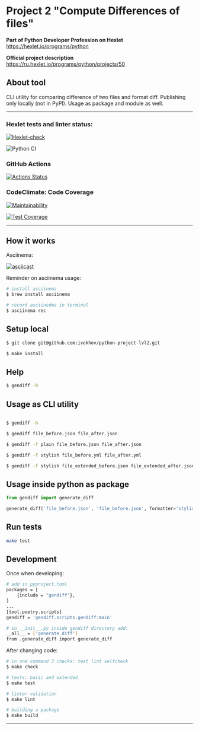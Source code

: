 # Project 2 "Compute Differences of files"

**Part of Python Developer Profession on Hexlet**
https://hexlet.io/programs/python

**Official project description**
https://ru.hexlet.io/programs/python/projects/50


## About tool

CLI utility for comparing difference of two files and format diff.
Publishing only locally (not in PyPI).
Usage as package and module as well.

---

### Hexlet tests and linter status:
[![Hexlet-check](https://github.com/ivekhov/python-project-lvl2/workflows/hexlet-check/badge.svg)](https://github.com/ivekhov/python-project-lvl2/actions)

![Python CI](https://github.com/ivekhov/python-project-lvl2/workflows/Python%20CI/badge.svg)


### GitHub Actions

[![Actions Status](https://github.com/ivekhov/python-project-lvl2/actions/workflows/hexlet-check.yml/badge.svg)](https://github.com/ivekhov/python-project-lvl2/actions)

### CodeClimate: Code Coverage

[![Maintainability](https://api.codeclimate.com/v1/badges/08bbdb63d8f1e1c68211/maintainability)](https://codeclimate.com/github/ivekhov/python-project-lvl2/maintainability)

[![Test Coverage](https://api.codeclimate.com/v1/badges/08bbdb63d8f1e1c68211/test_coverage)](https://codeclimate.com/github/ivekhov/python-project-lvl2/test_coverage)


---
## How it works 
Asciinema: 

[![asciicast](https://asciinema.org/a/5J9otro3SrQMvT04IRO0pcQAE.svg)](https://asciinema.org/a/5J9otro3SrQMvT04IRO0pcQAE)


Reminder on asciinema usage:
```bash
# install asciinema
$ brew install asciinema

# record asciinedma in terminal
$ asciinema rec
```

## Setup local

```bash
$ git clone git@github.com:ivekhov/python-project-lvl2.git

$ make install
```

## Help
```bash
$ gendiff -h
```


## Usage  as CLI utility

```bash

$ gendiff -h

$ gendiff file_before.json file_after.json

$ gendiff -f plain file_before.json file_after.json

$ gendiff -f stylish file_before.yml file_after.yml

$ gendiff -f stylish file_extended_before.json file_extended_after.json
```

## Usage inside python as package
```python
from gendiff import generate_diff

generate_diff('file_before.json', 'file_before.json', formatter='stylish')
```

## Run tests

```bash
make test
```

## Development

Once when developing:

```bash
# add in pyproject.toml
packages = [
    {include = "gendiff"},
]
...
[tool.poetry.scripts]
gendiff = 'gendiff.scripts.gendiff:main'

# in __init__.py inside gendiff directory add: 
__all__ = ['generate_diff']
from .generate_diff import generate_diff

```

After changing code:

```bash
# in one command 3 checks: test lint selfcheck
$ make check

# tests: basic and extended
$ make test

# linter validation
$ make lint

# building a package
$ make build
```

----
